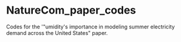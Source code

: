 # NatureCom_paper_codes
Codes for the '"umidity's importance in modeling summer electricity demand across the United States" paper.
